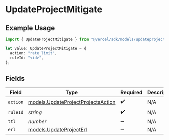 # UpdateProjectMitigate

## Example Usage

```typescript
import { UpdateProjectMitigate } from "@vercel/sdk/models/updateprojectop.js";

let value: UpdateProjectMitigate = {
  action: "rate_limit",
  ruleId: "<id>",
};
```

## Fields

| Field                                                                          | Type                                                                           | Required                                                                       | Description                                                                    |
| ------------------------------------------------------------------------------ | ------------------------------------------------------------------------------ | ------------------------------------------------------------------------------ | ------------------------------------------------------------------------------ |
| `action`                                                                       | [models.UpdateProjectProjectsAction](../models/updateprojectprojectsaction.md) | :heavy_check_mark:                                                             | N/A                                                                            |
| `ruleId`                                                                       | *string*                                                                       | :heavy_check_mark:                                                             | N/A                                                                            |
| `ttl`                                                                          | *number*                                                                       | :heavy_minus_sign:                                                             | N/A                                                                            |
| `erl`                                                                          | [models.UpdateProjectErl](../models/updateprojecterl.md)                       | :heavy_minus_sign:                                                             | N/A                                                                            |